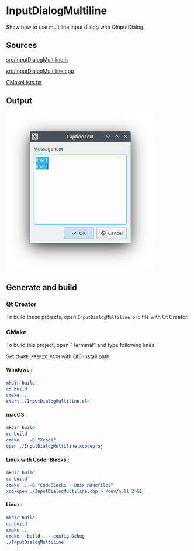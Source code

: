 # InputDialogMultiline

Show how to use multiline input dialog with QInputDialog.

## Sources

[src/InputDialogMultiline.h](src/InputDialogMultiline.h)

[src/InputDialogMultiline.cpp](src/InputDialogMultiline.cpp)

[CMakeLists.txt](CMakeLists.txt)

## Output

![Screenshot](../../../docs/Pictures/InputDialogMultiline.png)

## Generate and build

### Qt Creator

To build these projects, open `InputDialogMultiline.pro` file with Qt Creator.

### CMake

To build this project, open "Terminal" and type following lines:

Set `CMAKE_PREFIX_PATH` with Qt6 install path.

#### Windows :

``` cmake
mkdir build
cd build
cmake ..
start ./InputDialogMultiline.sln
```

#### macOS :

``` cmake
mkdir build
cd build
cmake .. -G "Xcode"
open ./InputDialogMultiline.xcodeproj
```

#### Linux with Code::Blocks :

``` cmake
mkdir build
cd build
cmake .. -G "CodeBlocks - Unix Makefiles"
xdg-open ./InputDialogMultiline.cbp > /dev/null 2>&1
```

#### Linux :

``` cmake
mkdir build
cd build
cmake .. 
cmake --build . --config Debug
./InputDialogMultiline
```
